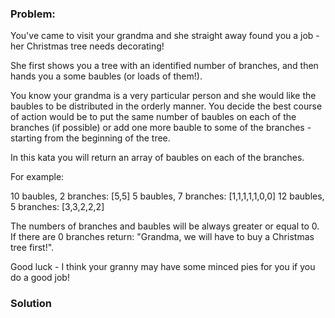 ### Problem:
<p>You&apos;ve came to visit your grandma and she straight away found you a job - her Christmas tree needs decorating!</p>
<p>She first shows you a tree with an identified number of branches, and then hands you a some baubles (or loads of them!).</p>
<p>You know your grandma is a very particular person and she would like the baubles to be distributed in the orderly manner. You decide the best course of action would be to put the same number of baubles on each of the branches (if possible) or add one more bauble to some of the branches - starting from the beginning of the tree. </p>
<p>In this kata you will return an array of baubles on each of the branches.</p>
<p>For example: </p>
<p>10 baubles, 2 branches: [5,5]
5 baubles, 7 branches: [1,1,1,1,1,0,0]
12 baubles, 5 branches: [3,3,2,2,2]</p>
<p>The numbers of branches and baubles will be always greater or equal to 0.
If there are 0 branches return: &quot;Grandma, we will have to buy a Christmas tree first!&quot;.</p>
<p>Good luck - I think your granny may have some minced pies for you if you do a good job!</p>

### Solution